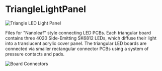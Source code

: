 # TriangleLightPanel
 
 ![Triangle LED Light Panel](Pictures/TriangleBoards.gif?raw=true "TriangleBoards")
 
Files for "Nanoleaf" style connecting LED PCBs. Each triangular board contains three 4020 Side-Emitting SK6812 LEDs, which diffuse their light into a translucent acrylic cover panel. The triangular LED boards are connected via smaller rectangular connector PCBs using a system of pressure contacts and pads. 

![Board Connectors](Pictures/BackSide.jpg?raw=true "Connectors")
 
 
